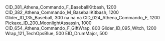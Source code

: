 CID_381_Athena_Commando_F_BaseballKitbash, 1200
CID_382_Athena_Commando_M_BaseballKitbash, 1200
Glider_ID_135_Baseball, 300
na
na
na
CID_024_Athena_Commando_F, 1200
Pickaxe_ID_200_MoonlightAssassin, 1000
CID_654_Athena_Commando_F_GiftWrap, 800
Glider_ID_095_Witch, 1200
Wrap_121_TechOpsBlue, 500
EID_DrumMajor, 500
